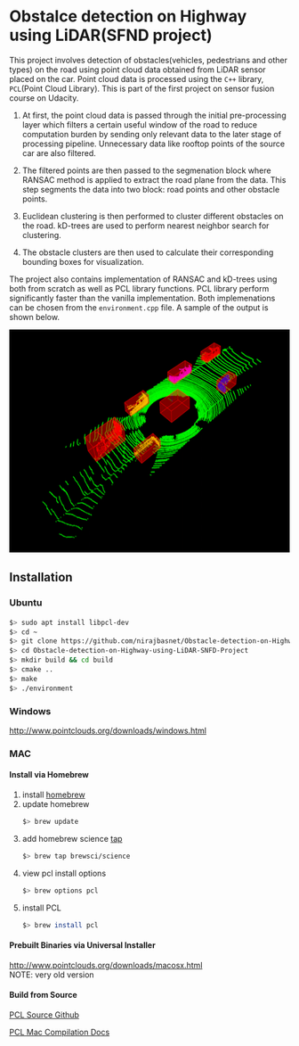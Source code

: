 # Obstalce detection on Highway using LiDAR(SFND project)
This project involves detection of obstacles(vehicles, pedestrians and other types) on the road using point cloud data obtained from 
LiDAR sensor placed on the car. Point cloud data is processed using the `C++` library, `PCL`(Point Cloud Library). This is part
of the first project on sensor fusion course on Udacity.
1) At first, the point cloud data is passed through the initial pre-processing layer which filters a certain useful window 
of the road to reduce computation burden by sending only relevant data to the later stage of processing pipeline. 
   Unnecessary data like rooftop points of the source car are also filtered.
2) The filtered points are then passed to the segmenation block where RANSAC method is applied to extract the road
plane from the data. This step segments the data into two block: road points and other obstacle points.
   
3) Euclidean clustering is then performed to cluster different obstacles on the road. kD-trees are used to perform nearest
neighbor search for clustering.
   
4) The obstacle clusters are then used to calculate their corresponding bounding boxes for visualization.

The project also contains implementation of RANSAC and kD-trees using both from scratch as well as PCL library functions. 
PCL library perform significantly faster than the vanilla implementation. Both implemenations can be chosen from the 
`environment.cpp` file.
A sample of the output is shown below.

<p align="center">
  <img src="media/LiDARObstacleDetection.gif" width="700" height="400" />
</p>

## Installation

### Ubuntu 

```bash
$> sudo apt install libpcl-dev
$> cd ~
$> git clone https://github.com/nirajbasnet/Obstacle-detection-on-Highway-using-LiDAR-SNFD-Project.git
$> cd Obstacle-detection-on-Highway-using-LiDAR-SNFD-Project
$> mkdir build && cd build
$> cmake ..
$> make
$> ./environment
```

### Windows 

http://www.pointclouds.org/downloads/windows.html

### MAC

#### Install via Homebrew
1. install [homebrew](https://brew.sh/)
2. update homebrew 
	```bash
	$> brew update
	```
3. add  homebrew science [tap](https://docs.brew.sh/Taps) 
	```bash
	$> brew tap brewsci/science
	```
4. view pcl install options
	```bash
	$> brew options pcl
	```
5. install PCL 
	```bash
	$> brew install pcl
	```

#### Prebuilt Binaries via Universal Installer
http://www.pointclouds.org/downloads/macosx.html  
NOTE: very old version 

#### Build from Source

[PCL Source Github](https://github.com/PointCloudLibrary/pcl)

[PCL Mac Compilation Docs](http://www.pointclouds.org/documentation/tutorials/compiling_pcl_macosx.php)

